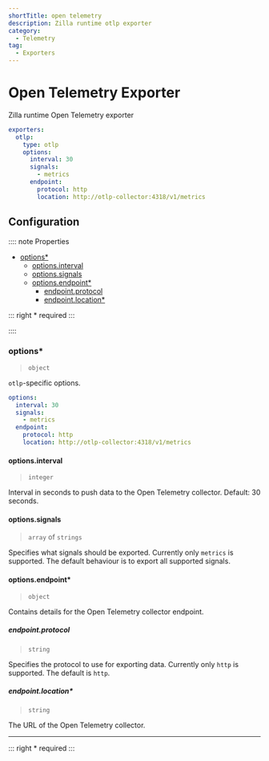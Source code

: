 ```yaml
---
shortTitle: open telemetry
description: Zilla runtime otlp exporter
category:
  - Telemetry
tag:
  - Exporters
---
```


# Open Telemetry Exporter

Zilla runtime Open Telemetry exporter

```yaml {3}
exporters:
  otlp:
    type: otlp
    options:
      interval: 30
      signals:
        - metrics
      endpoint:
        protocol: http
        location: http://otlp-collector:4318/v1/metrics
```

## Configuration

:::: note Properties

- [options\*](#options)
  - [options.interval](#options-interval)
  - [options.signals](#options-signals)
  - [options.endpoint\*](#options-endpoint)
    - [endpoint.protocol](#endpoint-protocol)
    - [endpoint.location\*](#endpoint-location)

::: right
\* required
:::

::::

### options*

> `object`

`otlp`-specific options.

```yaml
options:
  interval: 30
  signals:
    - metrics
  endpoint:
    protocol: http
    location: http://otlp-collector:4318/v1/metrics
```

#### options.interval

> `integer`

Interval in seconds to push data to the Open Telemetry collector. Default: 30 seconds.

#### options.signals

> `array` of `strings`

Specifies what signals should be exported. Currently only `metrics` is supported. The default
behaviour is to export all supported signals.

#### options.endpoint*

> `object`

Contains details for the Open Telemetry collector endpoint.

##### endpoint.protocol

> `string`

Specifies the protocol to use for exporting data. Currently only `http` is supported. The default is `http`.

##### endpoint.location*

> `string`

The URL of the Open Telemetry collector.

---

::: right
\* required
:::
